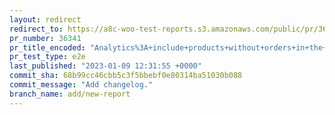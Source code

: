 ```yaml
---
layout: redirect
redirect_to: https://a8c-woo-test-reports.s3.amazonaws.com/public/pr/36341/e2e/index.html
pr_number: 36341
pr_title_encoded: "Analytics%3A+include+products+without+orders+in+the+reporting."
pr_test_type: e2e
last_published: "2023-01-09 12:31:55 +0000"
commit_sha: 68b99cc46cbb5c3f5bbebf0e80314ba51030b088
commit_message: "Add changelog."
branch_name: add/new-report
---
```

